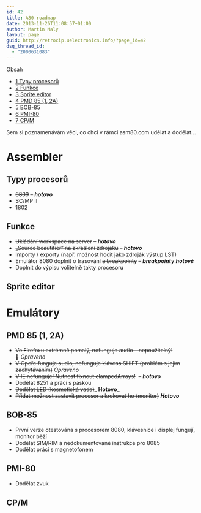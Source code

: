 ```yaml
---
id: 42
title: A80 roadmap
date: 2013-11-26T11:08:57+01:00
author: Martin Maly
layout: page
guid: http://retrocip.uelectronics.info/?page_id=42
dsq_thread_id:
  - "2000631083"
---
```

<div id="toc_container" class="toc_wrap_right no_bullets">
  <p class="toc_title">
    Obsah
  </p>
  
  <ul class="toc_list">
    <li>
      <a href="#Typy_procesoru"><span class="toc_number toc_depth_1">1</span> Typy procesorů</a>
    </li>
    <li>
      <a href="#Funkce"><span class="toc_number toc_depth_1">2</span> Funkce</a>
    </li>
    <li>
      <a href="#Sprite_editor"><span class="toc_number toc_depth_1">3</span> Sprite editor</a>
    </li>
    <li>
      <a href="#PMD_85_1_2A"><span class="toc_number toc_depth_1">4</span> PMD 85 (1, 2A)</a>
    </li>
    <li>
      <a href="#BOB-85"><span class="toc_number toc_depth_1">5</span> BOB-85</a>
    </li>
    <li>
      <a href="#PMI-80"><span class="toc_number toc_depth_1">6</span> PMI-80</a>
    </li>
    <li>
      <a href="#CPM"><span class="toc_number toc_depth_1">7</span> CP/M</a>
    </li>
  </ul>
</div>

Sem si poznamenávám věci, co chci v rámci asm80.com udělat a dodělat&#8230;

# Assembler

## <span id="Typy_procesoru">Typy procesorů</span>

  * <del>6809</del> &#8211; _**hotovo**_
  * SC/MP II
  * 1802

## <span id="Funkce">Funkce</span>

  * <del>Ukládání workspace na server</del> &#8211; _**hotovo**_
  * <del>&#8222;Source beautifier&#8220; na zkrášlení zdrojáku</del> _&#8211; **hotovo**_
  * Importy / exporty (např. možnost hodit jako zdroják výstup LST)
  * Emulátor 8080 doplnit o trasování <del>a breakpointy</del> _&#8211; **breakpointy** **hotové**_
  * Doplnit do výpisu volitelně takty procesoru

## <span id="Sprite_editor">Sprite editor</span>

# Emulátory

## <span id="PMD_85_1_2A">PMD 85 (1, 2A)</span>

  * <del>Ve Firefoxu extrémně pomalý, nefunguje audio &#8211; nepoužitelný! 🙁</del> _Opraveno_
  * <del>V Opeře funguje audio, nefunguje klávesa SHIFT (problém s jejím zachytáváním)</del> _Opraveno_
  * <del>V IE nefunguje! Nutnost fixnout clampedArrays!</del>  _&#8211; **hotovo**_
  * Dodělat 8251 a práci s páskou
  * <del>Dodělat LED (kosmetická vada)</del>**_ Hotovo_**
  * <del>Přidat možnost zastavit procesor a krokovat ho (monitor)</del> **_Hotovo_**

## <span id="BOB-85">BOB-85</span>

  * První verze otestována s procesorem 8080, klávesnice i displej fungují, monitor běží
  * Dodělat SIM/RIM a nedokumentované instrukce pro 8085
  * Dodělat práci s magnetofonem

## <span id="PMI-80">PMI-80</span>

  * Dodělat zvuk

## <span id="CPM">CP/M</span>